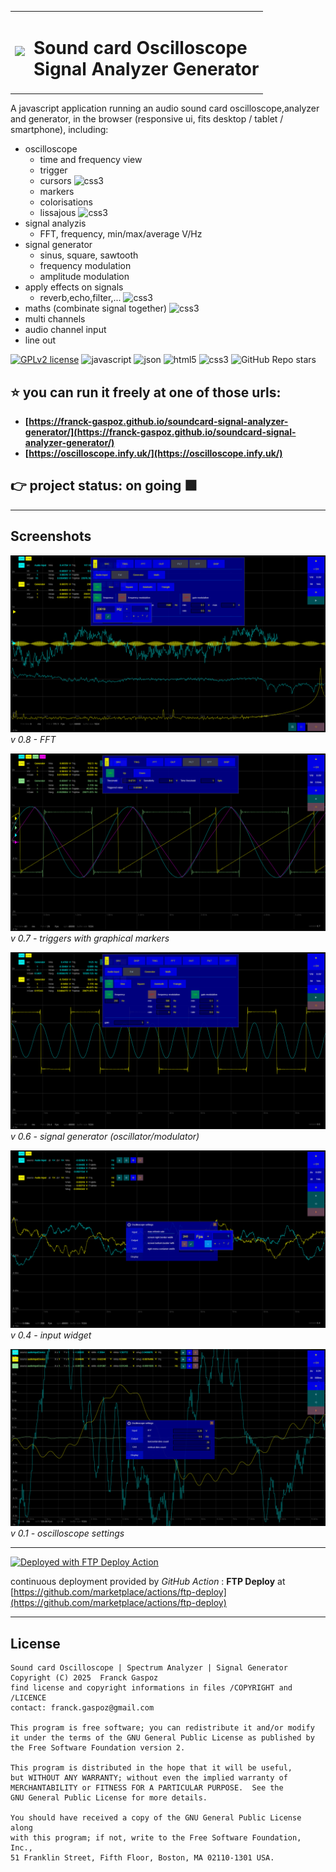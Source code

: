 <table>
<tr>
<td>
<img src="https://raw.githubusercontent.com/franck-gaspoz/soundcard-signal-analyzer-generator/refs/heads/main/img/icon.ico">
</td>
<td>
<h1>Sound card Oscilloscope<br>Signal Analyzer Generator</h1>
</td>
</tr>
</table>

A javascript application running an audio sound card oscilloscope,analyzer and generator, in the browser (responsive ui, fits desktop / tablet / smartphone), including:

- oscilloscope
  - time and frequency view
  - trigger
  - cursors ![css3](https://img.shields.io/static/v1?label=&message=planned&color=cd4900&style=plastic&logoColor=black)
  - markers
  - colorisations
  - lissajous ![css3](https://img.shields.io/static/v1?label=&message=planned&color=cd4900&style=plastic&logoColor=black)
- signal analyzis 
  - FFT, frequency, min/max/average V/Hz
- signal generator
  - sinus, square, sawtooth
  - frequency modulation
  - amplitude modulation
- apply effects on signals 
  - reverb,echo,filter,... ![css3](https://img.shields.io/static/v1?label=&message=planned&color=cd4900&style=plastic&logoColor=black)
- maths (combinate signal together) ![css3](https://img.shields.io/static/v1?label=&message=planned&color=cd4900&style=plastic&logoColor=black)
- multi channels
- audio channel input
- line out

[![GPLv2 license](https://img.shields.io/badge/License-GPLv2-blue.svg)](https://raw.githubusercontent.com/franck-gaspoz/soundcard-signal-analyzer-generator/refs/heads/main/LICENSE)
![javascript](https://img.shields.io/static/v1?label=&message=javascript&color=cdf998&style=plastic&logo=javascript&logoColor=darkgreen)
![json](https://img.shields.io/static/v1?label=&message=JSON&color=cdf998&style=plastic&logo=javascript&logoColor=darkgreen)
![html5](https://img.shields.io/static/v1?label=&message=HTML5&color=cdf998&style=plastic&logo=html5) 
![css3](https://img.shields.io/static/v1?label=&message=CSS3&color=cdf998&style=plastic&logo=css3&logoColor=black)
![GitHub Repo stars](https://img.shields.io/github/stars/franck-gaspoz/soundcard-signal-analyzer-generator?color=3076BB&style=plastic&logo=github)

## ⭐ <b>you can run it freely at one of those urls:
- [https://franck-gaspoz.github.io/soundcard-signal-analyzer-generator/](https://franck-gaspoz.github.io/soundcard-signal-analyzer-generator/)
- [https://oscilloscope.infy.uk/](https://oscilloscope.infy.uk/)</b>

## 👉 project status: on going 🟩
___

## Screenshots

![screenshot](doc/screenshot-0.8b.png)
*v 0.8 - FFT*

![screenshot](doc/screenshot-0.7.png)
*v 0.7 - triggers with graphical markers*

![screenshot](doc/screenshot-0.6c.png)
*v 0.6 - signal generator (oscillator/modulator)*

![screenshot](doc/screenshot-0.4.png)
*v 0.4 - input widget*

![screenshot](doc/screenshot-0.1.png)
*v 0.1 - oscilloscope settings*

___

[<img alt="Deployed with FTP Deploy Action" src="https://img.shields.io/badge/Deployed With-FTP DEPLOY ACTION-%3CCOLOR%3E?style=for-the-badge&color=0077b6">](https://github.com/SamKirkland/FTP-Deploy-Action)

continuous deployment provided by *GitHub Action* : **FTP Deploy** at [https://github.com/marketplace/actions/ftp-deploy](https://github.com/marketplace/actions/ftp-deploy)

___

## License

    Sound card Oscilloscope | Spectrum Analyzer | Signal Generator
    Copyright (C) 2025  Franck Gaspoz
    find license and copyright informations in files /COPYRIGHT and /LICENCE
    contact: franck.gaspoz@gmail.com

    This program is free software; you can redistribute it and/or modify
    it under the terms of the GNU General Public License as published by
    the Free Software Foundation version 2.

    This program is distributed in the hope that it will be useful,
    but WITHOUT ANY WARRANTY; without even the implied warranty of
    MERCHANTABILITY or FITNESS FOR A PARTICULAR PURPOSE.  See the
    GNU General Public License for more details.

    You should have received a copy of the GNU General Public License along
    with this program; if not, write to the Free Software Foundation, Inc.,
    51 Franklin Street, Fifth Floor, Boston, MA 02110-1301 USA.